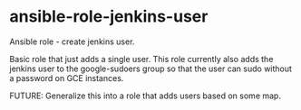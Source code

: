 # ansible-role-jenkins-user
Ansible role - create jenkins user.  

Basic role that just adds a single user.  This role currently also adds the
jenkins user to the google-sudoers group so that the user can sudo without
a password on GCE instances.

FUTURE: Generalize this into a role that adds users based on some map.
